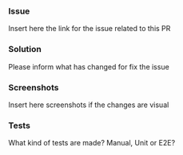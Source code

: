 ### Issue

Insert here the link for the issue related to this PR

### Solution

Please inform what has changed for fix the issue


### Screenshots

Insert here screenshots if the changes are visual

### Tests 

What kind of tests are made? Manual, Unit or E2E?


